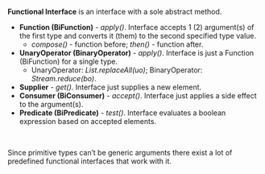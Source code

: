**Functional Interface** is an interface with a sole abstract method.<br>
- **Function (BiFunction)** - *apply()*. Interface accepts 1 (2) argument(s) of the first type and converts it (them) to the second specified type value.
	- *compose()* - function before; *then()* - function after.
- **UnaryOperator (BinaryOperator)** - *apply()*. Interface is just a Function (BiFunction) for a single type.
	- UnaryOperator: *List.replaceAll(uo)*; BinaryOperator: *Stream.reduce(bo)*.
- **Supplier** - *get()*. Interface just supplies a new element.
- **Consumer (BiConsumer)** - *accept()*. Interface just applies a side effect to the argument(s).
- **Predicate (BiPredicate)** - *test()*. Interface evaluates a boolean expression based on accepted elements.
<br>

Since primitive types can’t be generic arguments there exist a lot of predefined functional interfaces that work with it.<br>
